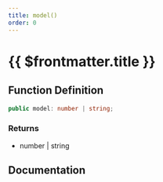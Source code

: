 ```yaml
---
title: model()
order: 0
---
```


# {{ $frontmatter.title }}

<!--@include: ./model_partial_header.md-->

## Function Definition

```ts
public model: number | string;
```

### Returns

* number | string

## Documentation

<!--@include: ./model_partial_footer.md-->
